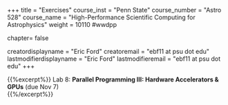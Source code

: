 +++
title = "Exercises"
course_inst = "Penn State"
course_number = "Astro 528"
course_name = "High-Performance Scientific Computing for Astrophysics"
weight = 10110  #wwdpp

chapter= false

creatordisplayname = "Eric Ford"
creatoremail = "ebf11 at psu dot edu"
lastmodifierdisplayname = "Eric Ford"
lastmodifieremail = "ebf11 at psu dot edu"
+++


{{%excerpt%}}
Lab 8:  **Parallel Programming III: Hardware Accelerators & GPUs** (due Nov 7)
<br />
{{%/excerpt%}}
<!--
[Lab 7 Git Repository](https://github.com/PsuAstro528/lab7-start) (due March 24)

- [Exercise 1:  Getting Setup for GPU Computing & Linear Algebra](https://nbviewer.jupyter.org/github/PsuAstro528/lab7-start/blob/master/ex1.ipynb)
- [Exercise 2:  Broadcasting, Fusion, Reductions](https://nbviewer.jupyter.org/github/PsuAstro528/lab7-start/blob/master/ex2.ipynb)
- [Exercise 3:  Low-level GPU Programming](https://nbviewer.jupyter.org/github/PsuAstro528/lab7-start/blob/master/ex3.ipynb)
-->
